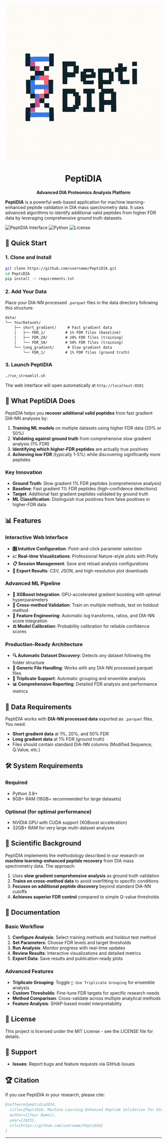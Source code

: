 <div align="center">
  <img src="peptidia_retro.png" alt="PeptiDIA - Pixel Art DNA Logo" width="500"/>
  
  # PeptiDIA
  
  **Advanced DIA Proteomics Analysis Platform**
</div>

**PeptiDIA** is a powerful web-based application for machine learning-enhanced peptide validation in DIA mass spectrometry data. It uses advanced algorithms to identify additional valid peptides from higher FDR data by leveraging comprehensive ground truth datasets.

![PeptiDIA Interface](https://img.shields.io/badge/Interface-Streamlit-red) ![Python](https://img.shields.io/badge/Python-3.8+-blue) ![License](https://img.shields.io/badge/License-MIT-green)

## 🚀 Quick Start

### 1. Clone and Install
```bash
git clone https://github.com/username/PeptiDIA.git
cd PeptiDIA
pip install -r requirements.txt
```

### 2. Add Your Data
Place your DIA-NN processed `.parquet` files in the data directory following this structure:
```
data/
└── YourDataset/
    ├── short_gradient/     # Fast gradient data
    │   ├── FDR_1/         # 1% FDR files (baseline)
    │   ├── FDR_20/        # 20% FDR files (training)
    │   └── FDR_50/        # 50% FDR files (training)
    └── long_gradient/      # Slow gradient data
        └── FDR_1/         # 1% FDR files (ground truth)
```

### 3. Launch PeptiDIA
```bash
./run_streamlit.sh
```

The web interface will open automatically at `http://localhost:8501`

## 🎯 What PeptiDIA Does

PeptiDIA helps you **recover additional valid peptides** from fast gradient DIA-NN analyses by:

1. **Training ML models** on multiple datasets using higher FDR data (20% or 50%)
2. **Validating against ground truth** from comprehensive slow gradient analysis (1% FDR)
3. **Identifying which higher-FDR peptides** are actually true positives
4. **Achieving low FDR** (typically 1-5%) while discovering significantly more peptides

### Key Innovation
- **Ground Truth**: Slow gradient 1% FDR peptides (comprehensive analysis)
- **Baseline**: Fast gradient 1% FDR peptides (high-confidence detections)  
- **Target**: Additional fast gradient peptides validated by ground truth
- **ML Classification**: Distinguish true positives from false positives in higher-FDR data

## 📊 Features

### Interactive Web Interface
- **🎛️ Intuitive Configuration**: Point-and-click parameter selection
- **📈 Real-time Visualizations**: Professional Nature-style plots with Plotly
- **📋 Session Management**: Save and reload analysis configurations
- **💾 Export Results**: CSV, JSON, and high-resolution plot downloads

### Advanced ML Pipeline  
- **🤖 XGBoost Integration**: GPU-accelerated gradient boosting with optimal hyperparameters
- **🔄 Cross-method Validation**: Train on multiple methods, test on holdout method
- **📏 Feature Engineering**: Automatic log transforms, ratios, and DIA-NN score integration
- **⚖️ Model Calibration**: Probability calibration for reliable confidence scores

### Production-Ready Architecture
- **🔍 Automatic Dataset Discovery**: Detects any dataset following the folder structure
- **📁 Generic File Handling**: Works with any DIA-NN processed parquet files
- **🔗 Triplicate Support**: Automatic grouping and ensemble analysis
- **📊 Comprehensive Reporting**: Detailed FDR analysis and performance metrics

## 📁 Data Requirements

PeptiDIA works with **DIA-NN processed data** exported as `.parquet` files. You need:

- **Short gradient data** at 1%, 20%, and 50% FDR
- **Long gradient data** at 1% FDR (ground truth)
- Files should contain standard DIA-NN columns (Modified.Sequence, Q.Value, etc.)

## 🛠️ System Requirements

### Required
- Python 3.8+
- 8GB+ RAM (16GB+ recommended for large datasets)

### Optional (for optimal performance)
- NVIDIA GPU with CUDA support (XGBoost acceleration)
- 32GB+ RAM for very large multi-dataset analyses

## 🔬 Scientific Background

PeptiDIA implements the methodology described in our research on **machine learning-enhanced peptide recovery** from DIA mass spectrometry data. The approach:

1. Uses **slow gradient comprehensive analysis** as ground truth validation
2. **Trains on cross-method data** to avoid overfitting to specific conditions
3. **Focuses on additional peptide discovery** beyond standard DIA-NN cutoffs
4. **Achieves superior FDR control** compared to simple Q-value thresholds

## 📖 Documentation

### Basic Workflow
1. **Configure Analysis**: Select training methods and holdout test method
2. **Set Parameters**: Choose FDR levels and target thresholds  
3. **Run Analysis**: Monitor progress with real-time updates
4. **Review Results**: Interactive visualizations and detailed metrics
5. **Export Data**: Save results and publication-ready plots

### Advanced Features
- **Triplicate Grouping**: Toggle `🔗 Use Triplicate Grouping` for ensemble analysis
- **Custom Thresholds**: Fine-tune FDR targets for specific research needs
- **Method Comparison**: Cross-validate across multiple analytical methods
- **Feature Analysis**: SHAP-based model interpretability


## 📜 License

This project is licensed under the MIT License - see the LICENSE file for details.

## 📧 Support

- **Issues**: Report bugs and feature requests via GitHub Issues

## 🏆 Citation

If you use PeptiDIA in your research, please cite:

```bibtex
@software{peptidia2024,
  title={PeptiDIA: Machine Learning-Enhanced Peptide Validation for DIA Mass Spetrometry Data},
  author={[Your Name]},
  year={2025},
  url={https://github.com/username/PeptiDIA}
}
```

---
